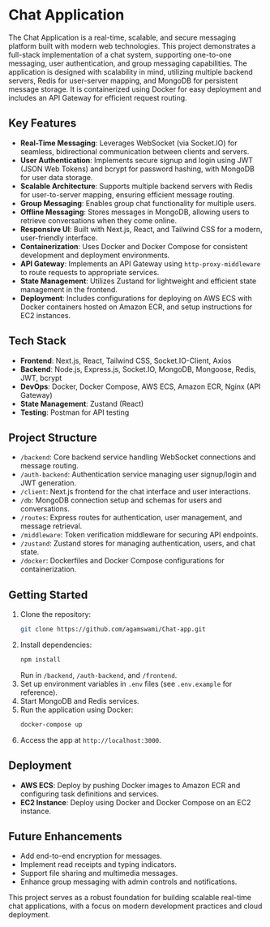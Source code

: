 # Chat Application

The Chat Application is a real-time, scalable, and secure messaging platform built with modern web technologies. This project demonstrates a full-stack implementation of a chat system, supporting one-to-one messaging, user authentication, and group messaging capabilities. The application is designed with scalability in mind, utilizing multiple backend servers, Redis for user-server mapping, and MongoDB for persistent message storage. It is containerized using Docker for easy deployment and includes an API Gateway for efficient request routing.

## Key Features
- **Real-Time Messaging**: Leverages WebSocket (via Socket.IO) for seamless, bidirectional communication between clients and servers.
- **User Authentication**: Implements secure signup and login using JWT (JSON Web Tokens) and bcrypt for password hashing, with MongoDB for user data storage.
- **Scalable Architecture**: Supports multiple backend servers with Redis for user-to-server mapping, ensuring efficient message routing.
- **Group Messaging**: Enables group chat functionality for multiple users.
- **Offline Messaging**: Stores messages in MongoDB, allowing users to retrieve conversations when they come online.
- **Responsive UI**: Built with Next.js, React, and Tailwind CSS for a modern, user-friendly interface.
- **Containerization**: Uses Docker and Docker Compose for consistent development and deployment environments.
- **API Gateway**: Implements an API Gateway using `http-proxy-middleware` to route requests to appropriate services.
- **State Management**: Utilizes Zustand for lightweight and efficient state management in the frontend.
- **Deployment**: Includes configurations for deploying on AWS ECS with Docker containers hosted on Amazon ECR, and setup instructions for EC2 instances.

## Tech Stack
- **Frontend**: Next.js, React, Tailwind CSS, Socket.IO-Client, Axios
- **Backend**: Node.js, Express.js, Socket.IO, MongoDB, Mongoose, Redis, JWT, bcrypt
- **DevOps**: Docker, Docker Compose, AWS ECS, Amazon ECR, Nginx (API Gateway)
- **State Management**: Zustand (React)
- **Testing**: Postman for API testing

## Project Structure
- `/backend`: Core backend service handling WebSocket connections and message routing.
- `/auth-backend`: Authentication service managing user signup/login and JWT generation.
- `/client`: Next.js frontend for the chat interface and user interactions.
- `/db`: MongoDB connection setup and schemas for users and conversations.
- `/routes`: Express routes for authentication, user management, and message retrieval.
- `/middleware`: Token verification middleware for securing API endpoints.
- `/zustand`: Zustand stores for managing authentication, users, and chat state.
- `/docker`: Dockerfiles and Docker Compose configurations for containerization.

## Getting Started
1. Clone the repository:
   ```bash
   git clone https://github.com/agamswami/Chat-app.git
   ```
2. Install dependencies:
   ```bash
   npm install
   ```
   Run in `/backend`, `/auth-backend`, and `/frontend`.
3. Set up environment variables in `.env` files (see `.env.example` for reference).
4. Start MongoDB and Redis services.
5. Run the application using Docker:
   ```bash
   docker-compose up
   ```
6. Access the app at `http://localhost:3000`.

## Deployment
- **AWS ECS**: Deploy by pushing Docker images to Amazon ECR and configuring task definitions and services.
- **EC2 Instance**: Deploy using Docker and Docker Compose on an EC2 instance.

## Future Enhancements
- Add end-to-end encryption for messages.
- Implement read receipts and typing indicators.
- Support file sharing and multimedia messages.
- Enhance group messaging with admin controls and notifications.

This project serves as a robust foundation for building scalable real-time chat applications, with a focus on modern development practices and cloud deployment.


